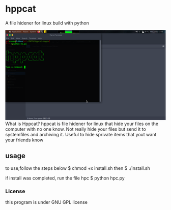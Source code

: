 # hppcat
A file hidener for linux build with python

![Screenshot](hpcat.png)
What is Hppcat?
hppcat is file hidener for linux that hide your files on the computer with no one know. 
Not really hide your files but send it to systemfiles and archiving it. 
Useful to hide sprivate items that yout want your friends know

## usage

to use,follow the steps below
$ chmod +x install.sh
then
$ ./install.sh

if install was completed, run the file hpc
$ python hpc.py

### License
this program is under GNU GPL license
